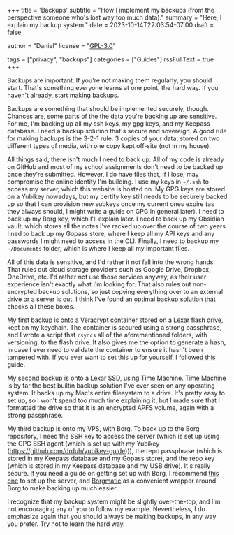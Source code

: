 +++
title = 'Backups'
subtitle = "How I implement my backups (from the perspective someone who's lost way too much data)."
summary = "Here, I explain my backup system."
date = 2023-10-14T22:03:54-07:00
draft = false

author = "Daniel"
license = "<a rel='license external nofollow noopener noreffer' href='https://opensource.org/licenses/GPL-3.0' target='_blank'>GPL-3.0</a>"

tags = ["privacy", "backups"]
categories = ["Guides"]
rssFullText = true
+++

Backups are important. If you're not making them regularly, you should start. That's something everyone learns at one point, the hard way. If you haven't already, start making backups.

Backups are something that should be implemented securely, though. Chances are, some parts of the the data you're backing up are sensitive. For me, I'm backing up all my ssh keys, my gpg keys, and my Keepass database. I need a backup solution that's secure and sovereign. A good rule for making backups is the 3-2-1 rule. 3 copies of your data, stored on two different types of media, with one copy kept off-site (not in my house).

All things said, there isn't much I need to back up. All of my code is already on GitHub and most of my school assignments don't need to be backed up once they're submitted. However, I do have files that, if I lose, may compromise the online identity I'm building. I use my keys in `~/.ssh` to access my server, which this website is hosted on. My GPG keys are stored on a Yubikey nowadays, but my certify key still needs to be securely backed up so that I can provision new subkeys once my current ones expire (as they always should, I might write a guide on GPG in general later). I need to back up my Borg key, which I'll explain later. I need to back up my Obsidian vault, which stores all the notes I've racked up over the course of two years. I ned to back up my Gopass store, where I keep all my API keys and any passwords I might need to access in the CLI. Finally, I need to backup my `~/Documents` folder, which is where I keep all my important files.

All of this data is sensitive, and I'd rather it not fall into the wrong hands. That rules out cloud storage providers such as Google Drive, Dropbox, OneDrive, etc. I'd rather not use those services anyway, as their user experience isn't exactly what I'm looking for. That also rules out non-encrypted backup solutions, so just copying everything over to an external drive or a server is out. I think I've found an optimal backup solution that checks all these boxes.

My first backup is onto a Veracrypt container stored on a Lexar flash drive, kept on my keychain. The container is secured using a strong passphrase, and I wrote a script that `rsyncs` all of the aforementioned folders, with versioning, to the flash drive. It also gives me the option to generate a hash, in case I ever need to validate the container to ensure it hasn't been tampered with. If you ever want to set this up for yourself, I followed [this](https://www.youtube.com/watch?v=qPAOMczcuZw) guide.

My second backup is onto a Lexar SSD, using Time Machine. Time Machine is by far the best builtin backup solution I've ever seen on any operating system. It backs up my Mac's entire filesystem to a drive. It's pretty easy to set up, so I won't spend too much time explaining it, but I made sure that I formatted the drive so that it is an encrypted APFS volume, again with a strong passphrase.

My third backup is onto my VPS, with Borg. To back up to the Borg repository, I need the SSH key to access the server (which is set up using the GPG SSH agent (which is set up with my Yubikey (https://github.com/drduh/yubikey-guide))), the repo passphrase (which is stored in my Keepass database and my Gopass store), and the repo key (which is stored in my Keepass database and my USB drive). It's really secure. If you need a guide on getting set up with Borg, I recommend [this one](https://www.youtube.com/watch?v=rzEaxL6F2Eg&pp=ygUQc3VuIGtudWRzZW4gYm9yZw%3D%3D) to set up the server, and [Borgmatic](https://torsion.org/borgmatic/) as a convenient wrapper around Borg to make backing up much easier.

I recognize that my backup system might be slightly over-the-top, and I'm not encouraging any of you to follow my example. Nevertheless, I do emphasize again that you should always be making backups, in any way you prefer. Try not to learn the hard way.
